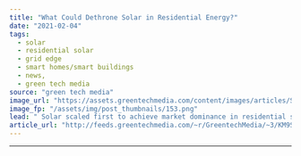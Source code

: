 ```yaml
---
title: "What Could Dethrone Solar in Residential Energy?"
date: "2021-02-04"
tags: 
  - solar
  - residential solar
  - grid edge
  - smart homes/smart buildings
  - news,
  - green tech media
source: "green tech media"
image_url: "https://assets.greentechmedia.com/content/images/articles/Span_LG_XL.jpeg"
image_fp: "/assets/img/post_thumbnails/153.png"
lead: " Solar scaled first to achieve market dominance in residential smart energy. But as other residential distributed energy technology has advanced — EVs, batteries, smart panels, and so forth — has solar been dethroned as the anchor product in this spa ..."
article_url: "http://feeds.greentechmedia.com/~r/GreentechMedia/~3/KM9SZxZePfM/what-could-dethrone-solar-in-residential-energy"
---
```


---
